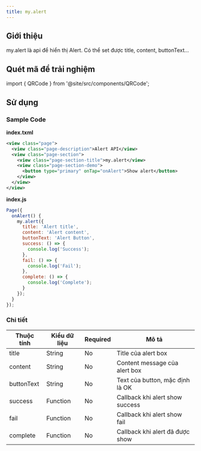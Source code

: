 ```yaml
---
title: my.alert
---
```


## Giới thiệu

my.alert là api để hiển thị Alert. Có thể set được title, content, buttonText...

## Quét mã để trải nghiệm

import { QRCode } from '@site/src/components/QRCode';

<QRCode page="pages/api/alert/index" />

## Sử dụng

### Sample Code

**index.txml**

```xml
<view class="page">
  <view class="page-description">Alert API</view>
  <view class="page-section">
    <view class="page-section-title">my.alert</view>
    <view class="page-section-demo">
      <button type="primary" onTap="onAlert">Show alert</button>
    </view>
  </view>
</view>
```

**index.js**

```js
Page({
  onAlert() {
    my.alert({
      title: 'Alert title',
      content: 'Alert content',
      buttonText: 'Alert Button',
      success: () => {
        console.log('Success');
      },
      fail: () => {
        console.log('Fail');
      },
      complete: () => {
        console.log('Complete');
      }
    });
  }
});
```

### Chi tiết

| Thuộc tính | Kiểu dữ liệu | Required | Mô tả                           |
| ---------- | ------------ | -------- | ------------------------------- |
| title      | String       | No       | Title của alert box             |
| content    | String       | No       | Content message của alert box   |
| buttonText | String       | No       | Text của button, mặc định là OK |
| success    | Function     | No       | Callback khi alert show success |
| fail       | Function     | No       | Callback khi alert show fail    |
| complete   | Function     | No       | Callback khi alert đã được show |
